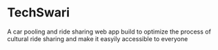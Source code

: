 # TechSwari
A car pooling and ride sharing web app build to optimize the process of cultural ride sharing and make it easyily accessible to everyone

